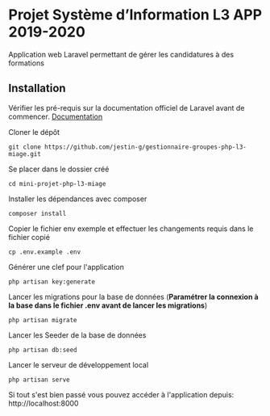 # Projet Système d’Information L3 APP 2019-2020 

Application web Laravel permettant de gérer les candidatures à des formations

## Installation

Vérifier les pré-requis sur la documentation officiel de Laravel avant de commencer. [Documentation](https://laravel.com/docs/7.x/installation#installation)


Cloner le dépôt

    git clone https://github.com/jestin-g/gestionnaire-groupes-php-l3-miage.git

Se placer dans le dossier créé

    cd mini-projet-php-l3-miage

Installer les dépendances avec composer

    composer install

Copier le fichier env exemple et effectuer les changements requis dans le fichier copié

    cp .env.example .env

Générer une clef pour l'application

    php artisan key:generate

Lancer les migrations pour la base de données (**Paramétrer la connexion à la base dans le fichier .env avant de lancer les migrations**)

    php artisan migrate
    
Lancer les Seeder de la base de données

    php artisan db:seed
    
Lancer le serveur de développement local

    php artisan serve

Si tout s'est bien passé vous pouvez accéder à l'application depuis: http://localhost:8000
